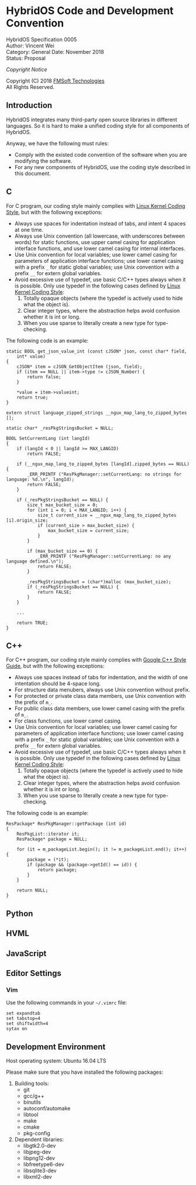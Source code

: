 # HybridOS Code and Development Convention

HybridOS Specification 0005  
Author: Vincent Wei  
Category: General
Date: November 2018  
Status: Proposal

*Copyright Notice*

Copyright (C) 2018 [FMSoft Technologies]  
All Rights Reserved.

## Introduction

HybridOS integrates many third-party open source libraries in different
languages. So it is hard to make a unified coding style for all components
of HybridOS.

Anyway, we have the following must rules:

* Comply with the existed code convention of the software when you are
  modifying the software.
* For any new components of HybridOS, use the coding style described in this
  document.

## C

For C program, our coding style mainly complies with
[Linux Kernel Coding Style], but with the following exceptions:

* Always use spaces for indentation instead of tabs, and intent 4 spaces
  at one time.
* Always use Unix convention (all lowercase, with underscores between words)
  for static functions, use upper camel casing for application interface
  functions, and use lower camel casing for internal interfaces.
* Use Unix convention for local variables; use lower camel casing for 
  parameters of application interface functions; use lower camel casing with
  a prefix `_` for static global variables; use Unix convention with a 
  prefix `__` for extern global variables.
* Avoid excessive use of typedef, use basic C/C++ types always when it is
  possible. Only use typedef in the following cases defined by
  [Linux Kernel Coding Style]:
    1. Totally opaque objects (where the typedef is actively used to hide
       what the object is).
    1. Clear integer types, where the abstraction helps avoid confusion
       whether it is int or long.
    1. When you use sparse to literally create a new type for type-checking.

The following code is an example:

    static BOOL get_json_value_int (const cJSON* json, const char* field,
        int* value)
    {
        cJSON* item = cJSON_GetObjectItem (json, field);
        if (item == NULL || item->type != cJSON_Number) {
            return false;
        }

        *value = item->valueint;
        return true;
    }

    extern struct language_zipped_strings __ngux_map_lang_to_zipped_bytes [];

    static char* _resPkgStringsBucket = NULL;

    BOOL SetCurrentLang (int langId)
    {
        if (langId < 0 || langId >= MAX_LANGID)
            return FALSE;

        if (__ngux_map_lang_to_zipped_bytes [langId].zipped_bytes == NULL) {
            _ERR_PRINTF ("ResPkgManager::setCurrentLang: no strings for language: %d.\n", langId);
            return FALSE;
        }

        if (_resPkgStringsBucket == NULL) {
            size_t max_bucket_size = 0;
            for (int i = 0; i < MAX_LANGID; i++) {
                size_t current_size = __ngux_map_lang_to_zipped_bytes [i].origin_size;
                if (current_size > max_bucket_size) {
                    max_bucket_size = current_size;
                }
            }

            if (max_bucket_size == 0) {
                _ERR_PRINTF ("ResPkgManager::setCurrentLang: no any language defined.\n");
                return FALSE;
            }

            _resPkgStringsBucket = (char*)malloc (max_bucket_size);
            if (_resPkgStringsBucket == NULL) {
                return FALSE;
            }
        }

        ...

        return TRUE;
    }

## C++

For C++ program, our coding style mainly complies with [Google C++ Style Guide],
but with the following exceptions:

* Always use spaces instead of tabs for indentation, and the width of one
  intentation should be 4-space long.
* For structure data menubers, always use Unix convention without prefix.
* For protected or private class data members, use Unix convention with
  the prefix of `m_`.
* For public class data members, use lower camel casing with the prefix of `m_`.
* For class functions, use lower camel casing.
* Use Unix convention for local variables; use lower camel casing for 
  parameters of application interface functions; use lower camel casing with
  a prefix `_` for static global variables; use Unix convention with a 
  prefix `__` for extern global variables.
* Avoid excessive use of typedef, use basic C/C++ types always when
  it is possible. Only use typedef in the following cases defined by
[Linux Kernel Coding Style]:
    1. Totally opaque objects (where the typedef is actively used to hide
       what the object is).
    1. Clear integer types, where the abstraction helps avoid confusion
       whether it is int or long.
    1. When you use sparse to literally create a new type for type-checking.

The following code is an example:

    ResPackage* ResPkgManager::getPackage (int id)
    {
        ResPkgList::iterator it;
        ResPackage* package = NULL;

        for (it = m_packageList.begin(); it != m_packageList.end(); it++) {
            package = (*it);
            if (package && (package->getId() == id)) {
                return package;
            }
        }

        return NULL;
    }

## Python

## HVML

## JavaScript

## Editor Settings

### Vim

Use the following commands in your `~/.vimrc` file:

    set expandtab
    set tabstop=4
    set shiftwidth=4
    sytax on

## Development Environment

Host operating system: Ubuntu 16.04 LTS

Please make sure that you have installed the following packages:

1. Building tools:
    * git
    * gcc/g++
    * binutils
    * autoconf/automake
    * libtool
    * make
    * cmake
    * pkg-config
2. Dependent libraries:
    * libgtk2.0-dev
    * libjpeg-dev
    * libpng12-dev
    * libfreetype6-dev
    * libsqlite3-dev
    * libxml2-dev

[Beijing FMSoft Technologies Co., Ltd.]: https://www.fmsoft.cn
[FMSoft Technologies]: https://www.fmsoft.cn
[HybridOS Official Site]: https://hybrid.fmsoft.cn

[HybridOS Architecture]: https://github.com/VincentWei/hybridos/blob/master/docs/HYBRIDOS-SPEC-0000.md
[HybridOS App Framework]: https://github.com/VincentWei/hybridos/blob/master/docs/HYBRIDOS-SPEC-0001.md
[HybridOS Foundation Class Library]: https://github.com/VincentWei/hybridos/blob/master/docs/HYBRIDOS-SPEC-0002.md
[HybridOS Security Design]: https://github.com/VincentWei/hybridos/blob/master/docs/HYBRIDOS-SPEC-0003.md
[HybridOS Device Simulation Environment]: https://github.com/VincentWei/hybridos/blob/master/docs/HYBRIDOS-SPEC-0004.md
[HybridOS Code and Development Convention]: https://github.com/VincentWei/hybridos/blob/master/docs/HYBRIDOS-SPEC-0005.md

[Linux Kernel Coding Style]: https://www.kernel.org/doc/html/latest/process/coding-style.html
[Google C++ Style Guide]: https://google.github.io/styleguide/cppguide.html
